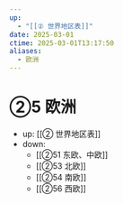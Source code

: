```yaml
---
up:
  - "[[② 世界地区表]]"
date: 2025-03-01
ctime: 2025-03-01T13:17:50
aliases:
  - 欧洲
---
```


# ②5 欧洲

- up: [[② 世界地区表]]
- down:	
	- [[②51 东欧、中欧]]
	- [[②53 北欧]]
	- [[②54 南欧]]
	- [[②56 西欧]]
	
